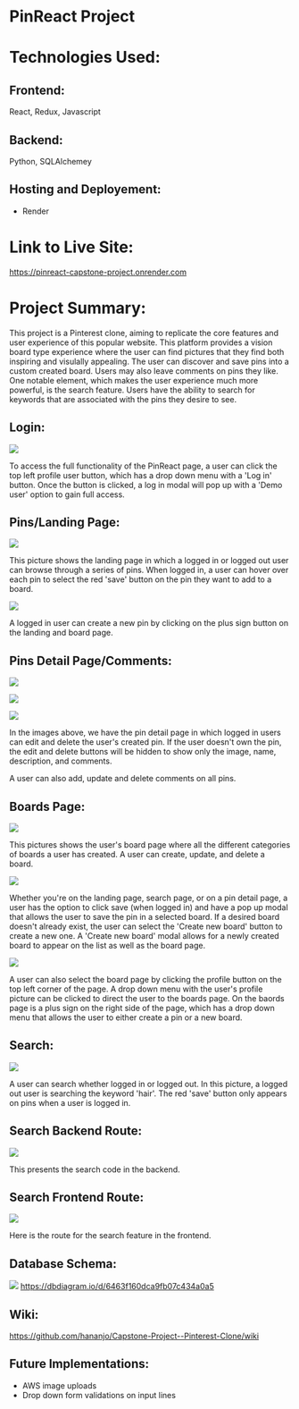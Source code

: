 # PinReact Project

# Technologies Used:

## Frontend:

React, Redux, Javascript

## Backend:

Python, SQLAlchemey

## Hosting and Deployement:

- Render

# Link to Live Site:

https://pinreact-capstone-project.onrender.com

# Project Summary:

This project is a Pinterest clone, aiming to replicate the core features and user experience of this popular website. This platform provides a vision board type experience where the user can find pictures that they find both inspiring and visulally appealing. The user can discover and save pins into a custom created board. Users may also leave comments on pins they like. One notable element, which makes the user experience much more powerful, is the search feature. Users have the ability to search for keywords that are associated with the pins they desire to see.

## Login:

![](https://res.cloudinary.com/dwphwqyrn/image/upload/v1690313418/Screen_Shot_2023-07-25_at_12.28.04_PM_bixync.png)

To access the full functionality of the PinReact page, a user can click the top left profile user button, which has a drop down menu with a 'Log in' button. Once the button is clicked, a log in modal will pop up with a 'Demo user' option to gain full access.

## Pins/Landing Page:

![](https://res.cloudinary.com/dwphwqyrn/image/upload/v1686592123/Screen_Shot_2023-06-12_at_10.46.04_AM_qpmlct.png)

This picture shows the landing page in which a logged in or logged out user can browse through a series of pins. When logged in, a user can hover over each pin to select the red 'save' button on the pin they want to add to a board.

![](https://res.cloudinary.com/dwphwqyrn/image/upload/v1690242058/Screen_Shot_2023-07-24_at_4.36.53_PM_ep0sue.png)

A logged in user can create a new pin by clicking on the plus sign button on the landing and board page.

## Pins Detail Page/Comments:

![](https://res.cloudinary.com/dwphwqyrn/image/upload/v1690242056/Screen_Shot_2023-07-24_at_4.37.29_PM_aonhy2.png)

![](https://res.cloudinary.com/dwphwqyrn/image/upload/v1690242056/Screen_Shot_2023-07-24_at_4.38.16_PM_ijuisi.png)

![](https://res.cloudinary.com/dwphwqyrn/image/upload/v1690242059/Screen_Shot_2023-07-24_at_4.38.40_PM_caesuu.png)

In the images above, we have the pin detail page in which logged in users can edit and delete the user's created pin. If the user doesn't own the pin, the edit and delete buttons will be hidden to show only the image, name, description, and comments.

A user can also add, update and delete comments on all pins.

## Boards Page:

![](https://res.cloudinary.com/dwphwqyrn/image/upload/v1686592115/Screen_Shot_2023-06-12_at_10.46.26_AM_n5jaqi.png)

This pictures shows the user's board page where all the different categories of boards a user has created. A user can create, update, and delete a board.

![](https://res.cloudinary.com/dwphwqyrn/image/upload/v1690242061/Screen_Shot_2023-07-24_at_4.35.48_PM_qfkd3n.png)

Whether you're on the landing page, search page, or on a pin detail page, a user has the option to click save (when logged in) and have a pop up modal that allows the user to save the pin in a selected board. If a desired board doesn't already exist, the user can select the 'Create new board' button to create a new one. A 'Create new board' modal allows for a newly created board to appear on the list as well as the board page.

![](https://res.cloudinary.com/dwphwqyrn/image/upload/v1690242060/Screen_Shot_2023-07-24_at_4.36.21_PM_xdeyuc.png)

A user can also select the board page by clicking the profile button on the top left corner of the page. A drop down menu with the user's profile picture can be clicked to direct the user to the boards page. On the baords page is a plus sign on the right side of the page, which has a drop down menu that allows the user to either create a pin or a new board.

## Search:

![](https://res.cloudinary.com/dwphwqyrn/image/upload/v1690242063/Screen_Shot_2023-07-24_at_4.30.27_PM_rhmmdf.png)

A user can search whether logged in or logged out. In this picture, a logged out user is searching the keyword 'hair'. The red 'save' button only appears on pins when a user is logged in.

## Search Backend Route:

![](https://res.cloudinary.com/dwphwqyrn/image/upload/v1686592264/Screen_Shot_2023-06-12_at_10.50.24_AM_dcln8w.png)

This presents the search code in the backend.

## Search Frontend Route:

![](https://res.cloudinary.com/dwphwqyrn/image/upload/v1686592114/Screen_Shot_2023-06-12_at_10.48.12_AM_exxh5l.png)

Here is the route for the search feature in the frontend.

## Database Schema:

![](https://res.cloudinary.com/dwphwqyrn/image/upload/v1686421128/Screen_Shot_2023-06-10_at_11.18.23_AM_p97nwo.png)
https://dbdiagram.io/d/6463f160dca9fb07c434a0a5

## Wiki:

https://github.com/hananjo/Capstone-Project--Pinterest-Clone/wiki

## Future Implementations:

- AWS image uploads
- Drop down form validations on input lines
